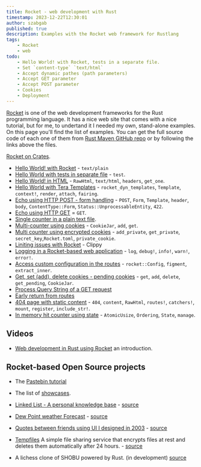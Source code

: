 ```yaml
---
title: Rocket - web development with Rust
timestamp: 2023-12-22T12:30:01
author: szabgab
published: true
description: Examples with the Rocket web framework for Rustlang
tags:
    - Rocket
    - web
todo:
    - Hello World! with Rocket, tests in a separate file.
    - Set `content-type` `text/html`
    - Accept dynamic pathes (path parameters)
    - Accept GET parameter
    - Accept POST parameter
    - Cookies
    - Deployment
---
```


[Rocket](https://rocket.rs/) is one of the web development frameworks for the Rust programming language. It has a nice web site that comes with a nice
tutorial, but for me, to undertand it I needed my own, stand-alone examples. On this page you'll find the list of examples. You can get the full source
code of each one of them from [Rust Maven GitHub repo](https://github.com/szabgab/rust.code-maven.com/) or by following the links above the files.

[Rocket on Crates](https://crates.io/crates/rocket).


* [Hello World! with Rocket](/rocket-hello-world) - `text/plain`
* [Hello World with tests in separate file](/rocket-hello-world-separating-tests) - `test`.
* [Hello World! in HTML](/rocket-hello-world-html) - `RawHtml`, `text/html`, `headers`, `get_one`.
* [Hello World with Tera Templates](/rocket-hello-world-tera-template) - `rocket_dyn_templates`, `Template`, `context!`, `render`, `attach`, `fairing`.
* [Echo using HTTP POST - form handling](/rocket-echo-post) - `POST`, `Form`, `Template`, `header`, `body`, `ContentType::Form`, `Status::UnprocessableEntity`, `422`.
* [Echo using HTTP GET](/rocket-echo-get) = `GET`.
* [Single counter in a plain text file](/rocket-single-counter-in-text-file).
* [Multi-counter using cookies](/rocket-multi-counter-using-cookies) - `CookieJar`, `add`, `get`.
* [Multi counter using encrypted cookies](/rocket-multi-counter-using-encrypted-cookies) - `add_private`, `get_private`, `secret_key`,`Rocket.toml`, `private_cookie`.
* [Liniting issues with Rocket](/rocket-linting) - Clippy
* [Logging in a Rocket-based web application](/rocket-logging) - `log`, `debug!`, `info!`, `warn!`,  `error!`.
* [Access custom configuration in the routes](/rocket-access-custom-configuration) - `rocket::Config`, `figment`, `extract_inner`.
* [Get, set (add), delete cookies - pending cookies](/rocket-set-get-delete-cookies) - `get`, `add`, `delete`, `get_pending`, `CookieJar`.
* [Process Query String of a GET request](/rocket-query-string)
* [Early return from routes](/rocket-early-return)
* [404 page with static content](/rocket-404-page-with-static-content) - `404`, `content`, `RawHtml`, `routes!`, `catchers!`, `mount`, `register`, `include_str!`.
* [In memory hit counter using state](/rocket-in-memory-hit-counter-state) - `AtomicUsize`, `Ordering`, `State`, `manage`.

## Videos

* [Web development in Rust using Rocket](/web-development-in-rust-using-rocket) an introduction.

## Rocket-based Open Source projects

* The [Pastebin tutorial](https://rocket.rs/guide/v0.5/pastebin/#pastebin-tutorial)
* The list of [showcases](https://rocket.rs/guide/v0.5/faq/#showcase).


* [Linked List - A personal knowledge base](https://linkedlist.org/) - [source](https://github.com/wezm/pkb)
* [Dew Point weather Forecast](https://dewpoint.7bit.org/) - [source](https://github.com/wezm/dewpoint.7bit.org)
* [Quotes between friends using UI I designed in 2003](https://quotes.randome.net/) - [source](https://github.com/wezm/Quotes)
* [Tempfiles](https://tempfiles.ninja/) A simple file sharing service that encrypts files at rest and deletes them automatically after 24 hours. - [source](https://github.com/olback/tempfiles-rs)


* A lichess clone of SHOBU powered by Rust. (in development) [source](https://github.com/Kapsyloffer/RUSTBU)

